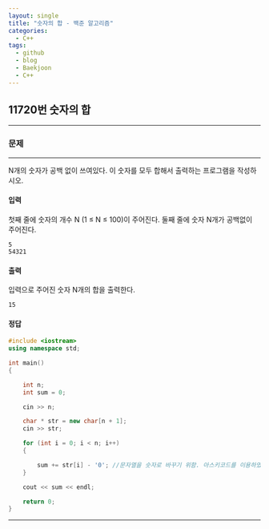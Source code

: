 ```yaml
---
layout: single
title: "숫자의 합 - 백준 알고리즘"
categories:
  - C++
tags:
  - github
  - blog
  - Baekjoon
  - C++
---
```

## 11720번 **숫자의 합**
---

### 문제
---
  N개의 숫자가 공백 없이 쓰여있다. 이 숫자를 모두 합해서 출력하는 프로그램을 작성하시오.

#### 입력
첫째 줄에 숫자의 개수 N (1 ≤ N ≤ 100)이 주어진다. 둘째 줄에 숫자 N개가 공백없이 주어진다.
```
5
54321
```

#### 출력
입력으로 주어진 숫자 N개의 합을 출력한다.
```
15
```

#### 정답
```c++
#include <iostream>
using namespace std;

int main()
{

	int n;
	int sum = 0;

	cin >> n;

	char * str = new char[n + 1];
	cin >> str;

	for (int i = 0; i < n; i++)
	{

		sum += str[i] - '0'; //문자열을 숫자로 바꾸기 위함. 아스키코드를 이용하였다. 0은 아스키 코드에서 48
	}

	cout << sum << endl;

	return 0;
}
```

---
